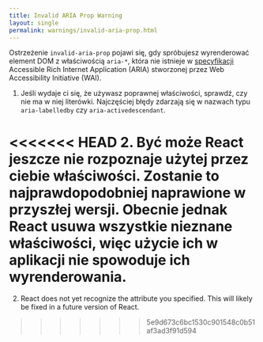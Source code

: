 ```yaml
---
title: Invalid ARIA Prop Warning
layout: single
permalink: warnings/invalid-aria-prop.html
---
```


Ostrzeżenie `invalid-aria-prop` pojawi się, gdy spróbujesz wyrenderować element DOM z właściwością `aria-*`, która nie istnieje w [specyfikacji](https://www.w3.org/TR/wai-aria-1.1/#states_and_properties) Accessible Rich Internet Application (ARIA) stworzonej przez Web Accessibility Initiative (WAI).

1. Jeśli wydaje ci się, że używasz poprawnej właściwości, sprawdź, czy nie ma w niej literówki. Najczęściej błędy zdarzają się w nazwach typu `aria-labelledby` czy `aria-activedescendant`.

<<<<<<< HEAD
2. Być może React jeszcze nie rozpoznaje użytej przez ciebie właściwości. Zostanie to najprawdopodobniej naprawione w przyszłej wersji. Obecnie jednak React usuwa wszystkie nieznane właściwości, więc użycie ich w aplikacji nie spowoduje ich wyrenderowania.
=======
2. React does not yet recognize the attribute you specified. This will likely be fixed in a future version of React.
>>>>>>> 5e9d673c6bc1530c901548c0b51af3ad3f91d594
